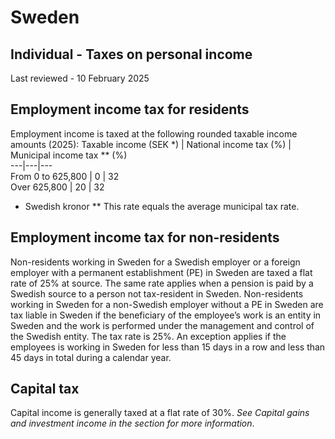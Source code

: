 # Sweden
## Individual - Taxes on personal income
Last reviewed - 10 February 2025
## Employment income tax for residents
Employment income is taxed at the following rounded taxable income amounts (2025):
Taxable income (SEK *) | National income tax (%) | Municipal income tax ** (%)  
---|---|---  
From 0 to 625,800 | 0  | 32  
Over 625,800 | 20 | 32  
* Swedish kronor
** This rate equals the average municipal tax rate.
## Employment income tax for non-residents
Non-residents working in Sweden for a Swedish employer or a foreign employer with a permanent establishment (PE) in Sweden are taxed a flat rate of 25% at source. The same rate applies when a pension is paid by a Swedish source to a person not tax-resident in Sweden.
Non-residents working in Sweden for a non-Swedish employer without a PE in Sweden are tax liable in Sweden if the beneficiary of the employee’s work is an entity in Sweden and the work is performed under the management and control of the Swedish entity. The tax rate is 25%. An exception applies if the employees is working in Sweden for less than 15 days in a row and less than 45 days in total during a calendar year. 
## Capital tax
Capital income is generally taxed at a flat rate of 30%. _See Capital gains and investment income in the section for more information_.

